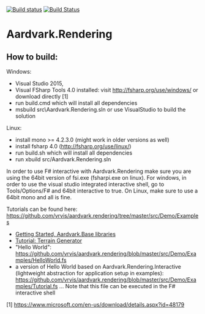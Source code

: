 [![Build status](https://ci.appveyor.com/api/projects/status/oqg1tw2ax1jl8qjx/branch/master?svg=true)](https://ci.appveyor.com/project/haraldsteinlechner/aardvark-rendering/branch/master)
[![Build Status](https://travis-ci.org/vrvis/aardvark.rendering.svg?branch=master)](https://travis-ci.org/vrvis/aardvark.rendering)

# Aardvark.Rendering

How to build:
------

Windows:
- Visual Studio 2015,
- Visual FSharp Tools 4.0 installed: visit http://fsharp.org/use/windows/ or download directly [1]
- run build.cmd which will install all dependencies
- msbuild src\Aardvark.Rendering.sln or use VisualStudio to build the solution

Linux:
- install mono >= 4.2.3.0 (might work in older versions as well)
- install fsharp 4.0 (http://fsharp.org/use/linux/)
- run build.sh which will install all dependencies
- run xbuild src/Aardvark.Rendering.sln

In order to use F# interactive with Aardvark.Rendering make sure you are using the 64bit version of fsi.exe (fsharpi.exe on linux). 
For windows, in order to use the visual studio integrated interactive shell, go to Tools/Options/F#  and 64bit interactive to true.
On Linux, make sure to use a 64bit mono and all is fine.

Tutorials can be found here:
https://github.com/vrvis/aardvark.rendering/tree/master/src/Demo/Examples
- [Getting Started, Aardvark.Base libraries](https://github.com/vrvis/aardvark/wiki)
- [Tutorial: Terrain Generator](https://aszabo314.github.io/stuff/terraingenerator.html)
- "Hello World": https://github.com/vrvis/aardvark.rendering/blob/master/src/Demo/Examples/HelloWorld.fs
- a version of Hello World based on Aardvark.Rendering.Interactive (lightweight abstraction for application setup in examples): https://github.com/vrvis/aardvark.rendering/blob/master/src/Demo/Examples/Tutorial.fs ... Note that this file can be executed in the F# interactive shell



[1] https://www.microsoft.com/en-us/download/details.aspx?id=48179


